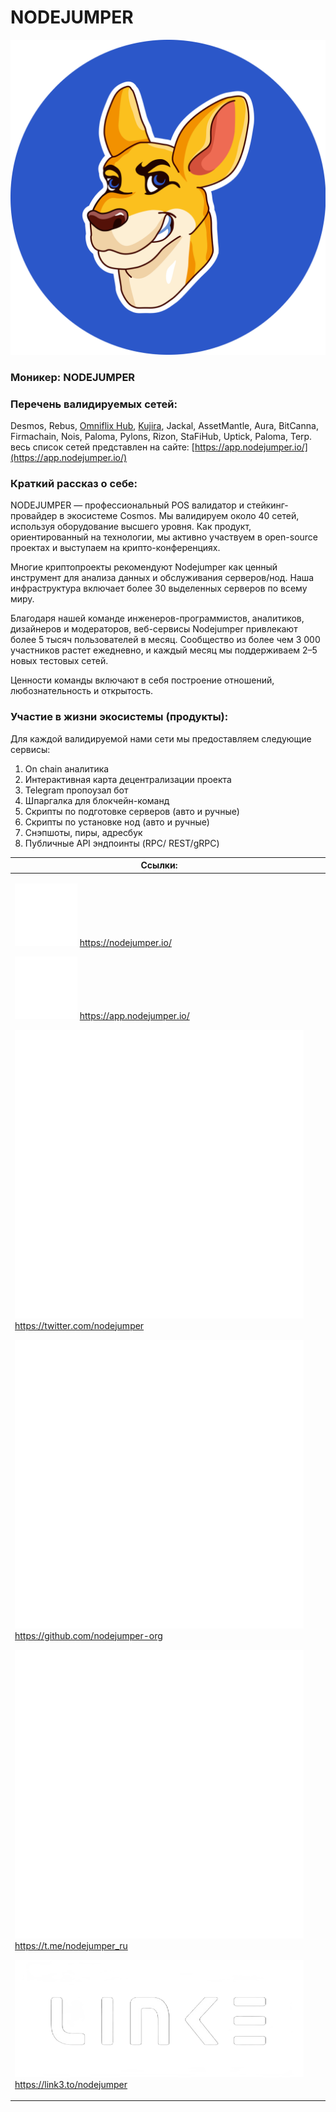 # NODEJUMPER

<img src="../../.gitbook/assets/image (35).png" alt="" data-size="original">

### **Моникер:** NODEJUMPER

### **Перечень валидируемых сетей:**&#x20;

Desmos, Rebus, [Omniflix Hub](../../cosmobook/omniflix.md), [Kujira](../../cosmobook/kujira.md), Jackal, AssetMantle, Aura, BitCanna, Firmachain, Nois, Paloma, Pylons, Rizon, StaFiHub, Uptick, Paloma, Terp. весь список сетей представлен на сайте: [https://app.nodejumper.io/](https://app.nodejumper.io/)

### **Краткий рассказ о себе:**&#x20;

NODEJUMPER — профессиональный POS валидатор и стейкинг-провайдер в экосистеме Cosmos. Мы валидируем около 40 сетей, используя оборудование высшего уровня. Как продукт, ориентированный на технологии, мы активно участвуем в open-source проектах и выступаем на крипто-конференциях.

Многие криптопроекты рекомендуют Nodejumper как ценный инструмент для анализа данных и обслуживания серверов/нод. Наша инфраструктура включает более 30 выделенных серверов по всему миру.

Благодаря нашей команде инженеров-программистов, аналитиков, дизайнеров и модераторов, веб-сервисы Nodejumper привлекают более 5 тысяч пользователей в месяц. Сообщество из более чем 3 000 участников растет ежедневно, и каждый месяц мы поддерживаем 2–5 новых тестовых сетей.

Ценности команды включают в себя построение отношений, любознательность и открытость.

### **Участие в жизни экосистемы (продукты):**&#x20;

Для каждой валидируемой нами сети мы предоставляем следующие сервисы:

1. On chain аналитика
2. Интерактивная карта децентрализации проекта
3. Telegram пропоузал бот
4. Шпаргалка для блокчейн-команд
5. Скрипты по подготовке серверов (авто и ручные)
6. Скрипты по установке нод (авто и ручные)
7. Снэпшоты, пиры, адресбук
8. Публичные API эндпоинты (RPC/ REST/gRPC)



<table><thead><tr><th>Ссылки:</th><th data-hidden></th><th data-hidden></th></tr></thead><tbody><tr><td><p><img src="../../.gitbook/assets/icons8-интернет-100 (8).png" alt="" data-size="line"> <a href="https://nodejumper.io/">https://nodejumper.io/</a> </p><p><img src="../../.gitbook/assets/icons8-работа-100.png" alt="" data-size="line"> <a href="https://app.nodejumper.io/">https://app.nodejumper.io/</a> </p><p><img src="../../.gitbook/assets/icons8-твиттер-500 (7).png" alt="" data-size="line"> <a href="https://twitter.com/nodejumper">https://twitter.com/nodejumper</a> </p><p><img src="../../.gitbook/assets/icons8-github-480 (3).png" alt="" data-size="line"> <a href="https://github.com/nodejumper-org">https://github.com/nodejumper-org</a> </p><p><img src="../../.gitbook/assets/icons8-телеграмма-app-480 (5).png" alt="" data-size="line"> <a href="https://t.me/nodejumper_ru">https://t.me/nodejumper_ru</a> </p><p><img src="../../.gitbook/assets/E0F2790C-E732-4308-9E3B-11331017362C-transformed.png" alt="" data-size="line"><a href="https://link3.to/nodejumper">https://link3.to/nodejumper</a></p></td><td></td><td></td></tr></tbody></table>

